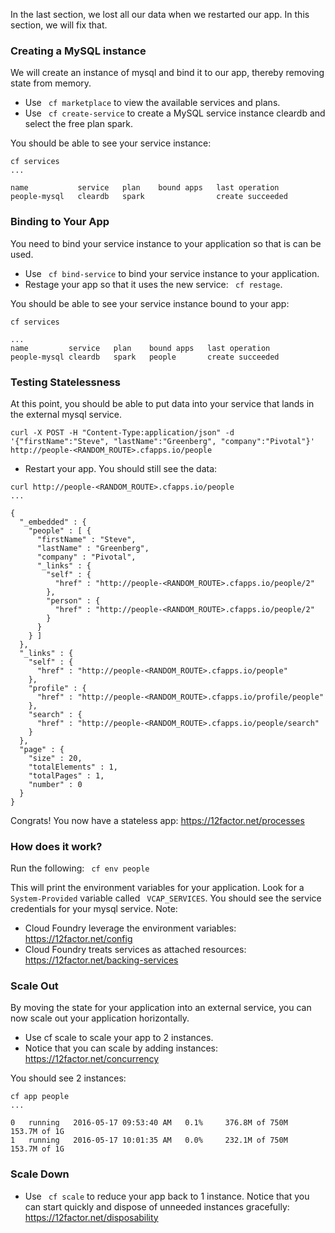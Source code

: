In the last section, we lost all our data when we restarted our app. In this section, we will fix that.

### Creating a MySQL instance

We will create an instance of mysql and bind it to our app, thereby removing state from memory.
- Use ` cf marketplace` to view the available services and plans.
- Use ` cf create-service` to create a MySQL service instance cleardb and select the free plan spark.

You should be able to see your service instance:

```
cf services
...

name           service   plan    bound apps   last operation   
people-mysql   cleardb   spark                create succeeded   
```

### Binding to Your App
You need to bind your service instance to your application so that is can be used.
- Use ` cf bind-service` to bind your service instance to your application.
- Restage your app so that it uses the new service: ` cf restage`.

You should be able to see your service instance bound to your app:

``` 
cf services

...
name         service   plan    bound apps   last operation   
people-mysql cleardb   spark   people       create succeeded
```

### Testing Statelessness
At this point, you should be able to put data into your service that lands in the external mysql service.

```
curl -X POST -H "Content-Type:application/json" -d '{"firstName":"Steve", "lastName":"Greenberg", "company":"Pivotal"}' http://people-<RANDOM_ROUTE>.cfapps.io/people
```

- Restart your app.
You should still see the data:

```
curl http://people-<RANDOM_ROUTE>.cfapps.io/people
...

{
  "_embedded" : {
    "people" : [ {
      "firstName" : "Steve",
      "lastName" : "Greenberg",
      "company" : "Pivotal",
      "_links" : {
        "self" : {
          "href" : "http://people-<RANDOM_ROUTE>.cfapps.io/people/2"
        },
        "person" : {
          "href" : "http://people-<RANDOM_ROUTE>.cfapps.io/people/2"
        }
      }
    } ]
  },
  "_links" : {
    "self" : {
      "href" : "http://people-<RANDOM_ROUTE>.cfapps.io/people"
    },
    "profile" : {
      "href" : "http://people-<RANDOM_ROUTE>.cfapps.io/profile/people"
    },
    "search" : {
      "href" : "http://people-<RANDOM_ROUTE>.cfapps.io/people/search"
    }
  },
  "page" : {
    "size" : 20,
    "totalElements" : 1,
    "totalPages" : 1,
    "number" : 0
  }
}
```

Congrats! You now have a stateless app: <https://12factor.net/processes>

### How does it work?
Run the following:
` cf env people`

This will print the environment variables for your application. Look for a ` System-Provided` variable called ` VCAP_SERVICES`. You should see the service credentials for your mysql service. Note:
- Cloud Foundry leverage the environment variables: <https://12factor.net/config>
- Cloud Foundry treats services as attached resources: <https://12factor.net/backing-services>

### Scale Out
By moving the state for your application into an external service, you can now scale out your application horizontally.
- Use cf scale to scale your app to 2 instances.
- Notice that you can scale by adding instances: <https://12factor.net/concurrency>

You should see 2 instances:

```
cf app people
...

0   running   2016-05-17 09:53:40 AM   0.1%     376.8M of 750M   153.7M of 1G      
1   running   2016-05-17 10:01:35 AM   0.0%     232.1M of 750M   153.7M of 1G      
```

### Scale Down
- Use ` cf scale` to reduce your app back to 1 instance.
Notice that you can start quickly and dispose of unneeded instances gracefully: <https://12factor.net/disposability>
